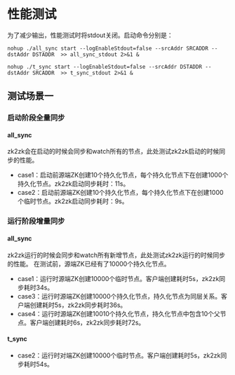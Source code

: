 # 性能测试

为了减少输出，性能测试时将stdout关闭。启动命令分别是：

```
nohup ./all_sync start --logEnableStdout=false --srcAddr SRCADDR --dstAddr DSTADDR  >> all_sync_stdout 2>&1 &

nohup ./t_sync start --logEnableStdout=false --srcAddr DSTADDR --dstAddr SRCADDR  >> t_sync_stdout 2>&1 &
```

## 测试场景一

### 启动阶段全量同步

#### all_sync

zk2zk会在启动的时候会同步和watch所有的节点，此处测试zk2zk启动的时候同步的性能。

- case1：启动前源端ZK创建10个持久化节点，每个持久化节点下在创建1000个持久化节点。zk2zk启动同步耗时：11s。
- case2：启动前源端ZK创建10个持久化节点，每个持久化节点下在创建1000个临时节点。zk2zk启动同步耗时：9s。

### 运行阶段增量同步

#### all_sync

zk2zk运行的时候会同步和watch所有新增节点，此处测试zk2zk运行的时候同步的性能。
在测试前，源端ZK已经有了10000个持久化节点。

- case1：运行时源端ZK创建10000个临时节点。客户端创建耗时5s，zk2zk同步耗时34s。
- case3：运行时源端ZK创建10000个持久化节点，持久化节点为同层关系。客户端创建耗时5s，zk2zk同步耗时36s。
- case4：运行时源端ZK创建10010个持久化节点，持久化节点中包含10个父节点。客户端创建耗时6s，zk2zk同步耗时72s。

#### t_sync

- case2：运行时对端ZK创建10000个临时节点。客户端创建耗时5s，zk2zk同步耗时54s。

